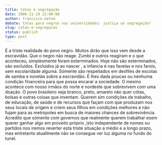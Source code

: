 ```yaml
---
title: Cotas é segregação
date: 2006-11-19 22:00:00
author: francisco.neto4
debate: Cotas para negros nas universidades: justiça ou segregação? 
slug: cotas-e-segregacao
status: publish 
type: post
---
```


É a triste realidade do povo negro. Muitos dirão que isso vem desde a escravidão. Que o negro não reage. Zumbi e outros reagiram e o que aconteceu, simplesmente foram exterminados. Hoje não são exterminados, são excluidos. Excluidos já ao nascer , a infancia é nas favelas e nos farois, sem escolaridade alguma. Sómente são respeitados em desfiles de escolas de samba e novelas sobre a escravidão. É lhes dada poucas ou nenhuma condição financeira para que possa encarar a sociedade. O mesmo acontece com nosso irmãos do norte e nordeste que sobrevivem com uma doação. O povo brasileiro seja branco, preto, amarelo não quer cótas, bolsas e outras coisas que inventam. Querem sim condições de trabalho, de educação, de saúde e de recursos que façam com que produzam nos seus locais de origem e criem seus filhos em condições melhores e não fujam para as metropoles em busca de maiores chances de sobrevivência. Acredito que sómente com governos que realmente querem trabalhar esem querer ganhar algo em proveito próprio ,isto independente de nomes ou partidos nos iremos reverter esta triste situação a médio e a longo prazo, mas entretanto atuallmente não se consegue ver luz alguma no fundo do tunel.
